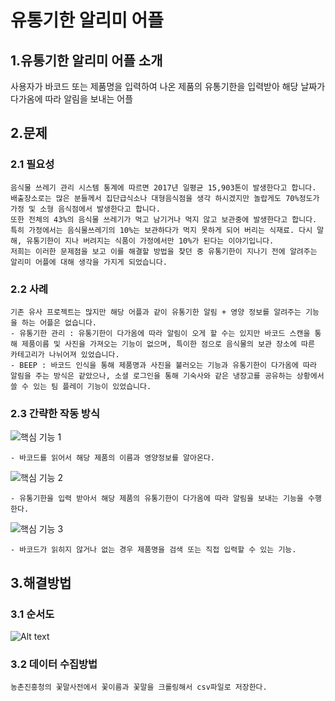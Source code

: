 # 유통기한 알리미 어플

1.유통기한 알리미 어플 소개
------------------------
사용자가 바코드 또는 제품명을 입력하여 나온 제품의 유통기한을 입력받아 해당 날짜가 다가옴에 따라 알림을 보내는 어플

2.문제
------------
### 2.1 필요성
```
음식물 쓰레기 관리 시스템 통계에 따르면 2017년 일평균 15,903톤이 발생한다고 합니다.
배출장소로는 많은 분들께서 집단급식소나 대형음식점을 생각 하시겠지만 놀랍게도 70%정도가 가정 및 소형 음식점에서 발생한다고 합니다.
또한 전체의 43%의 음식물 쓰레기가 먹고 남기거나 먹지 않고 보관중에 발생한다고 합니다.
특히 가정에서는 음식물쓰레기의 10%는 보관하다가 먹지 못하게 되어 버리는 식재료. 다시 말해, 유통기한이 지나 버려지는 식품이 가정에서만 10%가 된다는 이야기입니다.
저희는 이러한 문제점을 보고 이를 해결할 방법을 찾던 중 유통기한이 지나기 전에 알려주는 알리미 어플에 대해 생각을 가지게 되었습니다.
```
### 2.2 사례
```
기존 유사 프로젝트는 많지만 해당 어플과 같이 유통기한 알림 + 영양 정보를 알려주는 기능을 하는 어플은 없습니다.
- 유통기한 관리 : 유통기한이 다가옴에 따라 알림이 오게 할 수는 있지만 바코드 스캔을 통해 제품이름 및 사진을 가져오는 기능이 없으며, 특이한 점으로 음식물의 보관 장소에 따른 카테고리가 나뉘어져 있었습니다.
- BEEP : 바코드 인식을 통해 제품명과 사진을 불러오는 기능과 유통기한이 다가옴에 따라 알림을 주는 방식은 같았으나, 소셜 로그인을 통해 기숙사와 같은 냉장고를 공유하는 상황에서 쓸 수 있는 팀 플레이 기능이 있었습니다.
```
### 2.3 간략한 작동 방식
![핵심 기능 1](https://user-images.githubusercontent.com/74997073/235429935-a57eadc7-99f3-49d4-8452-5e13d085bea2.PNG)
```
- 바코드를 읽어서 해당 제품의 이름과 영양정보를 알아온다.
```
![핵심 기능 2](https://user-images.githubusercontent.com/74997073/235429957-ec1a4e56-34cb-4e69-b7ca-7249f1561f10.PNG)
```
- 유통기한을 입력 받아서 해당 제품의 유통기한이 다가옴에 따라 알림을 보내는 기능을 수행한다.
```
![핵심 기능 3](https://user-images.githubusercontent.com/74997073/235429964-23f5eb20-062f-4f1a-9bd4-f2bcea8dc3c9.PNG)
```
- 바코드가 읽히지 않거나 없는 경우 제품명을 검색 또는 직접 입력할 수 있는 기능.
```

3.해결방법
-----------
### 3.1 순서도
![Alt text](/flow_chart.PNG "flow chart")

### 3.2 데이터 수집방법
```
농촌진흥청의 꽃말사전에서 꽃이름과 꽃말을 크롤링해서 csv파일로 저장한다.
```
